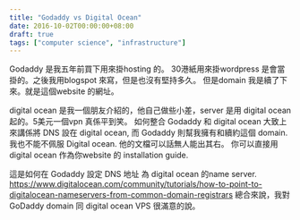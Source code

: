 ```yaml
---
title: "Godaddy vs Digital Ocean"
date: 2016-10-02T00:00:00+08:00
draft: true
tags: ["computer science", "infrastructure"]
---
```


Godaddy 是我五年前買下用來掛hosting 的。
30港紙用來掛wordpress 是會當掛的。之後我用blogspot 來寫，但是也沒有堅持多久。
但是domain 我是續了下來。就是這個website 的網址。

digital ocean 是我一個朋友介紹的，他自己做些小差，server 是用 digital ocean 起的。5美元一個vpn 真係平到笑。
如何整合 Godaddy 和 digital ocean
大致上來講係將 DNS 設在 digital ocean, 而 Godaddy 則幫我擁有和續約這個 domain.
我也不能不佩服 Digital ocean. 他的文檔可以話無人能出其右。
你可以直接用digital ocean 作為你website 的 installation guide.

這是如何在 Godaddy 設定 DNS 地址 為 digital ocean 的name server.
https://www.digitalocean.com/community/tutorials/how-to-point-to-digitalocean-nameservers-from-common-domain-registrars
總合來說，我對 GoDaddy domain 同 digital ocean VPS 很滿意的說。
